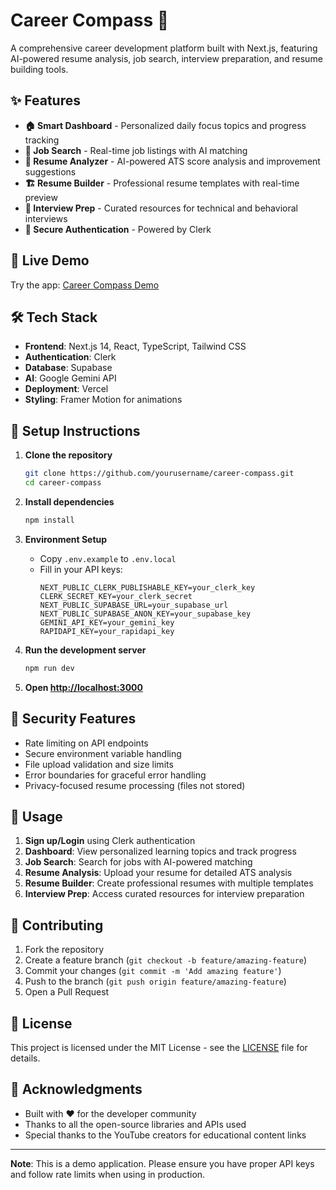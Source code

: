 # Career Compass 🧭

A comprehensive career development platform built with Next.js, featuring AI-powered resume analysis, job search, interview preparation, and resume building tools.

## ✨ Features

- **🏠 Smart Dashboard** - Personalized daily focus topics and progress tracking
- **💼 Job Search** - Real-time job listings with AI matching
- **📄 Resume Analyzer** - AI-powered ATS score analysis and improvement suggestions
- **🏗️ Resume Builder** - Professional resume templates with real-time preview
- **🎯 Interview Prep** - Curated resources for technical and behavioral interviews
- **🔐 Secure Authentication** - Powered by Clerk

## 🚀 Live Demo

Try the app: [Career Compass Demo](your-deployment-url)

## 🛠️ Tech Stack

- **Frontend**: Next.js 14, React, TypeScript, Tailwind CSS
- **Authentication**: Clerk
- **Database**: Supabase
- **AI**: Google Gemini API
- **Deployment**: Vercel
- **Styling**: Framer Motion for animations

## 🔧 Setup Instructions

1. **Clone the repository**
   ```bash
   git clone https://github.com/yourusername/career-compass.git
   cd career-compass
   ```

2. **Install dependencies**
   ```bash
   npm install
   ```

3. **Environment Setup**
   - Copy `.env.example` to `.env.local`
   - Fill in your API keys:
     ```env
     NEXT_PUBLIC_CLERK_PUBLISHABLE_KEY=your_clerk_key
     CLERK_SECRET_KEY=your_clerk_secret
     NEXT_PUBLIC_SUPABASE_URL=your_supabase_url
     NEXT_PUBLIC_SUPABASE_ANON_KEY=your_supabase_key
     GEMINI_API_KEY=your_gemini_key
     RAPIDAPI_KEY=your_rapidapi_key
     ```

4. **Run the development server**
   ```bash
   npm run dev
   ```

5. **Open [http://localhost:3000](http://localhost:3000)**

## 🔐 Security Features

- Rate limiting on API endpoints
- Secure environment variable handling
- File upload validation and size limits
- Error boundaries for graceful error handling
- Privacy-focused resume processing (files not stored)

## 📱 Usage

1. **Sign up/Login** using Clerk authentication
2. **Dashboard**: View personalized learning topics and track progress
3. **Job Search**: Search for jobs with AI-powered matching
4. **Resume Analysis**: Upload your resume for detailed ATS analysis
5. **Resume Builder**: Create professional resumes with multiple templates
6. **Interview Prep**: Access curated resources for interview preparation

## 🤝 Contributing

1. Fork the repository
2. Create a feature branch (`git checkout -b feature/amazing-feature`)
3. Commit your changes (`git commit -m 'Add amazing feature'`)
4. Push to the branch (`git push origin feature/amazing-feature`)
5. Open a Pull Request

## 📄 License

This project is licensed under the MIT License - see the [LICENSE](LICENSE) file for details.

## 🙏 Acknowledgments

- Built with ❤️ for the developer community
- Thanks to all the open-source libraries and APIs used
- Special thanks to the YouTube creators for educational content links

---

**Note**: This is a demo application. Please ensure you have proper API keys and follow rate limits when using in production.
